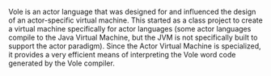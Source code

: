 Vole is an actor language that was designed for and influenced the design of an actor-specific virtual machine.  This started as a class project to create a virtual machine specifically for actor languages (some actor languages compile to the Java Virtual Machine, but the JVM is not specifically built to support the actor paradigm).  Since the Actor Virtual Machine is specialized, it provides a very efficient means of interpreting the Vole word code generated by the Vole compiler.
